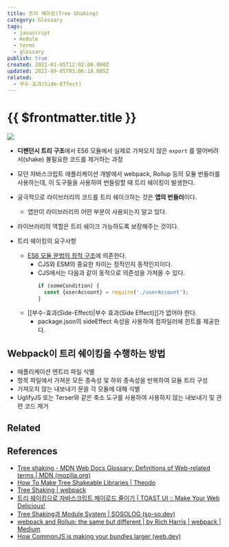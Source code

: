 ```yaml
---
title: 트리 쉐이킹(Tree Shaking)
category: Glossary
tags:
  - javascript
  - module
  - terms
  - glossary
publish: true
created: 2022-01-05T12:02:00.000Z
updated: 2022-09-05T03:06:18.085Z
related:
  - 부수-효과(Side-Effect)
---
```


# {{ $frontmatter.title }}

![](https://i.stack.imgur.com/xtD74.png)

- **디펜던시 트리 구조**에서 ES6 모듈에서 실제로 가져오지 않은 `export` 를 떨어버려서(shake) 불필요한 코드를 제거하는 과정

- 모던 자바스크립트 애플리케이션 개발에서 webpack, Rollup 등의 모듈 번들러를 사용하는데, 이 도구들을 사용하여 번들링할 때 트리 쉐이킹이 발생한다.

- 궁극적으로 라이브러리의 코드를 트리 쉐이크하는 것은 **앱의 번들러**이다.

  - 앱만이 라이브러리의 어떤 부분이 사용되는지 알고 있다.

- 라이브러리의 역할은 트리 쉐이크 가능하도록 보장해주는 것이다.

- 트리 쉐이킹의 요구사항
  - [ES6 모듈 문법의 정적 구조](https://exploringjs.com/es6/ch_modules.html#static-module-structure)에 의존한다.
    - CJS와 ESM의 중요한 차이는 정적인지 동적인지이다.
    - CJS에서는 다음과 같이 동적으로 의존성을 가져올 수 있다.
      ```js
      if (someCondition) {
      	const {userAccount} = require('./userAccount');
      }
      ```
  - [[부수-효과(Side-Effect)|부수 효과(Side Effect)]]가 없어야 한다.
    - package.json의 sideEffect 속성을 사용하여 컴파일러에 힌트를 제공한다.

## Webpack이 트리 쉐이킹을 수행하는 방법

- 애플리케이션 엔트리 파일 식별
- 항목 파일에서 가져온 모든 종속성 및 하위 종속성을 반복하여 모듈 트리 구성
- 가져오지 않는 내보내기 문을 각 모듈에 대해 식별
- UglifyJS 또는 Terser와 같은 축소 도구를 사용하여 사용하지 않는 내보내기 및 관련 코드 제거

## Related

## References

- [Tree shaking - MDN Web Docs Glossary: Definitions of Web-related terms | MDN (mozilla.org)](https://developer.mozilla.org/en-US/docs/Glossary/Tree_shaking)
- [How To Make Tree Shakeable Libraries | Theodo](https://blog.theodo.com/2021/04/library-tree-shaking/)
- [Tree Shaking | webpack](https://webpack.js.org/guides/tree-shaking/)
- [트리 쉐이킹으로 자바스크립트 페이로드 줄이기 | TOAST UI :: Make Your Web Delicious!](https://ui.toast.com/weekly-pick/ko_20180716)
- [Tree Shaking과 Module System | SOSOLOG (so-so.dev)](https://so-so.dev/web/tree-shaking-module-system/)
- [webpack and Rollup: the same but different | by Rich Harris | webpack | Medium](https://medium.com/webpack/webpack-and-rollup-the-same-but-different-a41ad427058c)
- [How CommonJS is making your bundles larger (web.dev)](https://web.dev/commonjs-larger-bundles/)
